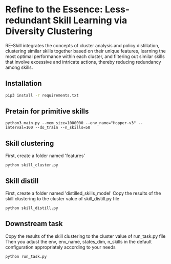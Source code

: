 # Refine to the Essence: Less-redundant Skill Learning via Diversity Clustering

RE-Skill integrates the concepts of cluster analysis and policy distillation, clustering similar skills together based on their unique features, learning the most optimal performance within each cluster, and filtering out similar skills that involve excessive and intricate actions, thereby reducing redundancy among skills.

## Installation
```bash
pip3 install -r requirements.txt
```

## Pretain for primitive skills
```shell
python3 main.py --mem_size=1000000 --env_name="Hopper-v3" --interval=100 --do_train --n_skills=50
```
## Skill clustering
First, create a folder named 'features'
```shell
python skill_cluster.py
```
## Skill distill
First, create a folder named 'distilled_skills_model'
Copy the results of the skill clustering to the cluster value of skill_distill.py file 
```shell
python skill_distill.py
```
## Downstream task
Copy the results of the skill clustering to the cluster value of run_task.py file 
Then you adjust the env, env_name, states_dim, n_skills in the default configuration appropriately according to your needs
```shell
python run_task.py
```
